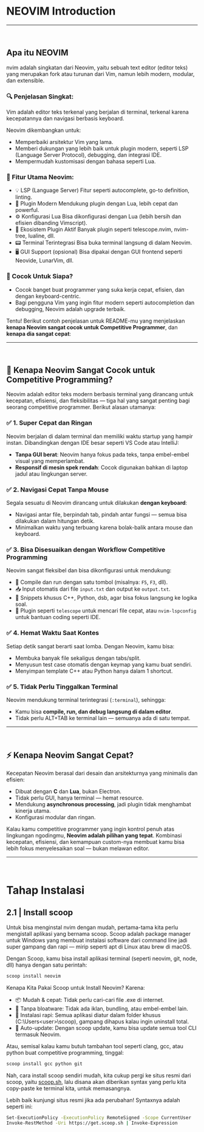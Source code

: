 # NEOVIM Introduction
---
<br/>

## Apa itu NEOVIM
nvim adalah singkatan dari Neovim, yaitu sebuah text editor (editor teks) yang merupakan fork atau turunan dari Vim, namun lebih modern, modular, dan extensible.

### 🔍 Penjelasan Singkat:
Vim adalah editor teks terkenal yang berjalan di terminal, terkenal karena kecepatannya dan navigasi berbasis keyboard.

Neovim dikembangkan untuk:
- Memperbaiki arsitektur Vim yang lama.
- Memberi dukungan yang lebih baik untuk plugin modern, seperti LSP (Language Server Protocol), debugging, dan integrasi IDE.
- Mempermudah kustomisasi dengan bahasa seperti Lua.

### 🧠 Fitur Utama Neovim:
- 💡 LSP (Language Server)	Fitur seperti autocomplete, go-to definition, linting.
- 🔌 Plugin Modern	Mendukung plugin dengan Lua, lebih cepat dan powerful.
- ⚙️ Konfigurasi Lua	Bisa dikonfigurasi dengan Lua (lebih bersih dan efisien dibanding Vimscript).
- 🧩 Ekosistem Plugin Aktif	Banyak plugin seperti telescope.nvim, nvim-tree, lualine, dll.
- 📟 Terminal Terintegrasi	Bisa buka terminal langsung di dalam Neovim.
- 🖥️ GUI Support (opsional)	Bisa dipakai dengan GUI frontend seperti Neovide, LunarVim, dll.

### 🚀 Cocok Untuk Siapa?
- Cocok banget buat programmer yang suka kerja cepat, efisien, dan dengan keyboard-centric.
- Bagi pengguna Vim yang ingin fitur modern seperti autocompletion dan debugging, Neovim adalah upgrade terbaik.

Tentu! Berikut contoh penjelasan untuk README-mu yang menjelaskan **kenapa Neovim sangat cocok untuk Competitive Programmer**, dan **kenapa dia sangat cepat**:

---
<br/>

## 🚀 Kenapa Neovim Sangat Cocok untuk Competitive Programming?

Neovim adalah editor teks modern berbasis terminal yang dirancang untuk kecepatan, efisiensi, dan fleksibilitas — tiga hal yang sangat penting bagi seorang competitive programmer. Berikut alasan utamanya:

### ✅ 1. Super Cepat dan Ringan

Neovim berjalan di dalam terminal dan memiliki waktu startup yang hampir instan. Dibandingkan dengan IDE besar seperti VS Code atau IntelliJ:

- **Tanpa GUI berat**: Neovim hanya fokus pada teks, tanpa embel-embel visual yang memperlambat.
- **Responsif di mesin spek rendah**: Cocok digunakan bahkan di laptop jadul atau lingkungan server.

### ✅ 2. Navigasi Cepat Tanpa Mouse

Segala sesuatu di Neovim dirancang untuk dilakukan **dengan keyboard**:

- Navigasi antar file, berpindah tab, pindah antar fungsi — semua bisa dilakukan dalam hitungan detik.
- Minimalkan waktu yang terbuang karena bolak-balik antara mouse dan keyboard.

### ✅ 3. Bisa Disesuaikan dengan Workflow Competitive Programming

Neovim sangat fleksibel dan bisa dikonfigurasi untuk mendukung:

- 🔘 Compile dan run dengan satu tombol (misalnya: `F5`, `F3`, dll).
- 📥 Input otomatis dari file `input.txt` dan output ke `output.txt`.
- 📂 Snippets khusus C++, Python, dsb, agar bisa fokus langsung ke logika soal.
- 📄 Plugin seperti `telescope` untuk mencari file cepat, atau `nvim-lspconfig` untuk bantuan coding seperti IDE.

### ✅ 4. Hemat Waktu Saat Kontes

Setiap detik sangat berarti saat lomba. Dengan Neovim, kamu bisa:

- Membuka banyak file sekaligus dengan tabs/split.
- Menyusun test case otomatis dengan keymap yang kamu buat sendiri.
- Menyimpan template C++ atau Python hanya dalam 1 shortcut.

### ✅ 5. Tidak Perlu Tinggalkan Terminal

Neovim mendukung terminal terintegrasi (`:terminal`), sehingga:

- Kamu bisa **compile, run, dan debug langsung di dalam editor**.
- Tidak perlu ALT+TAB ke terminal lain — semuanya ada di satu tempat.

---
<br/>

## ⚡ Kenapa Neovim Sangat Cepat?

Kecepatan Neovim berasal dari desain dan arsitekturnya yang minimalis dan efisien:

- Dibuat dengan **C** dan **Lua**, bukan Electron.
- Tidak perlu GUI, hanya terminal — hemat resource.
- Mendukung **asynchronous processing**, jadi plugin tidak menghambat kinerja utama.
- Konfigurasi modular dan ringan.


Kalau kamu competitive programmer yang ingin kontrol penuh atas lingkungan ngodingmu, **Neovim adalah pilihan yang tepat**. Kombinasi kecepatan, efisiensi, dan kemampuan custom-nya membuat kamu bisa lebih fokus menyelesaikan soal — bukan melawan editor.

---
<br/>

# Tahap Instalasi

## 2.1 | Install scoop
Untuk bisa menginstal nvim dengan mudah, pertama-tama kita perlu mengistall aplikasi yang bernama scoop. Scoop adalah package manager untuk Windows yang membuat instalasi software dari command line jadi super gampang dan rapi — mirip seperti apt di Linux atau brew di macOS.

Dengan Scoop, kamu bisa install aplikasi terminal (seperti neovim, git, node, dll) hanya dengan satu perintah:

```bash
scoop install neovim
```
Kenapa Kita Pakai Scoop untuk Install Neovim?
Karena:
- 📦 Mudah & cepat: Tidak perlu cari-cari file .exe di internet.
- 🚫 Tanpa bloatware: Tidak ada iklan, bundling, atau embel-embel lain.
- 🧹 Instalasi rapi: Semua aplikasi diatur dalam folder khusus (C:\Users\<user>\scoop), gampang dihapus kalau ingin uninstall total.
- 🔁 Auto-update: Dengan scoop update, kamu bisa update semua tool CLI termasuk Neovim.

Atau, semisal kalau kamu butuh tambahan tool seperti clang, gcc, atau python buat competitive programming, tinggal:

```bash
scoop install gcc python git
```

Nah, cara install scoop sendiri mudah, kita cukup pergi ke situs resmi dari scoop, yaitu [scoop.sh](https://scoop.sh/), lalu disana akan diberikan syntax yang perlu kita copy-paste ke terminal kita, untuk memasangnya. 

Lebih baik kunjungi situs resmi jika ada perubahan! Syntaxnya adalah seperti ini:

```bash
Set-ExecutionPolicy -ExecutionPolicy RemoteSigned -Scope CurrentUser
Invoke-RestMethod -Uri https://get.scoop.sh | Invoke-Expression
```
